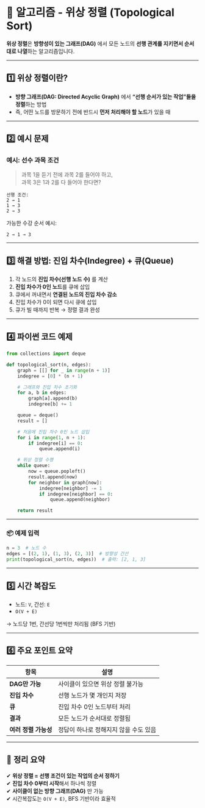 # 🌉 알고리즘 - 위상 정렬 (Topological Sort)

**위상 정렬**은 **방향성이 있는 그래프(DAG)** 에서 모든 노드의 **선행 관계를 지키면서 순서대로 나열**하는 알고리즘입니다.

---

## 1️⃣ 위상 정렬이란?

- **방향 그래프(DAG: Directed Acyclic Graph)** 에서 **“선행 순서가 있는 작업”들을 정렬**하는 방법
- 즉, 어떤 노드를 방문하기 전에 반드시 **먼저 처리해야 할 노드**가 있을 때

---

## 2️⃣ 예시 문제

### 예시: 선수 과목 조건

> 과목 1을 듣기 전에 과목 2를 들어야 하고,  
> 과목 3은 1과 2를 다 들어야 한다면?

```
선행 조건:
2 → 1  
1 → 3  
2 → 3
```

가능한 수강 순서 예시:

```
2 → 1 → 3
```

---

## 3️⃣ 해결 방법: 진입 차수(Indegree) + 큐(Queue)

1. 각 노드의 **진입 차수(선행 노드 수)** 를 계산
2. **진입 차수가 0인 노드**를 큐에 삽입
3. 큐에서 꺼내면서 **연결된 노드의 진입 차수 감소**
4. 진입 차수가 0이 되면 다시 큐에 삽입
5. 큐가 빌 때까지 반복 → 정렬 결과 완성

---

## 4️⃣ 파이썬 코드 예제

```python
from collections import deque

def topological_sort(n, edges):
    graph = [[] for _ in range(n + 1)]
    indegree = [0] * (n + 1)

    # 그래프와 진입 차수 초기화
    for a, b in edges:
        graph[a].append(b)
        indegree[b] += 1

    queue = deque()
    result = []

    # 처음에 진입 차수 0인 노드 삽입
    for i in range(1, n + 1):
        if indegree[i] == 0:
            queue.append(i)

    # 위상 정렬 수행
    while queue:
        now = queue.popleft()
        result.append(now)
        for neighbor in graph[now]:
            indegree[neighbor] -= 1
            if indegree[neighbor] == 0:
                queue.append(neighbor)

    return result
```

---

### 📦 예제 입력

```python
n = 3  # 노드 수
edges = [(2, 1), (1, 3), (2, 3)]  # 방향성 간선
print(topological_sort(n, edges))  # 출력: [2, 1, 3]
```

---

## 5️⃣ 시간 복잡도

- 노드: `V`, 간선: `E`
- `O(V + E)`

→ 노드당 1번, 간선당 1번씩만 처리됨 (BFS 기반)

---

## 6️⃣ 주요 포인트 요약

| 항목              | 설명 |
|-------------------|------|
| **DAG만 가능**     | 사이클이 있으면 위상 정렬 불가능 |
| **진입 차수**       | 선행 노드가 몇 개인지 저장 |
| **큐**             | 진입 차수 0인 노드부터 처리 |
| **결과**           | 모든 노드가 순서대로 정렬됨 |
| **여러 정렬 가능성** | 정답이 하나로 정해지지 않을 수도 있음 |

---

## 🎯 정리 요약

✔ **위상 정렬 = 선행 조건이 있는 작업의 순서 정하기**  
✔ **진입 차수 0부터 시작**해서 하나씩 정렬  
✔ **사이클이 없는 방향 그래프(DAG)** 만 가능  
✔ 시간복잡도는 `O(V + E)`, BFS 기반이라 효율적

